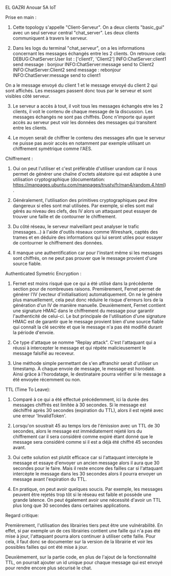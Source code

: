 EL GAZRI Anouar 5A IoT

Prise en main :

1) Cette topology s'appelle "Client-Serveur". On a deux clients "basic_gui" avec un seul serveur central "chat_server". Les deux clients communiquent à travers le serveur.

2) Dans les logs du terminal "chat_serveur", on a les informations concernant les messages échangés entre les 2 clients. 
On retrouve cela:
DEBUG:ChatServer:User list : ['client1', 'Client2']
INFO:ChatServer:client1 send message : bonjour
INFO:ChatServer:message send to Client2
INFO:ChatServer:Client2 send message : rebonjour
INFO:ChatServer:message send to client1

On a le message envoyé du client 1 et le message envoyé du client 2 qui sont affichés.
Les messages passent donc tous par le serveur et sont visibles côté serveur.

3) Le serveur a accès à tout, il voit tous les messages échangés etre les 2 clients, il voit le contenu de chaque message de la discussion.
Les messages échangés ne sont pas chiffrés. Donc n'importe qui ayant accès au serveur peut voir les données des messages qui transitent entre les clients.

4) Le moyen serait de chiffrer le contenu des messages afin que le serveur ne puisse pas avoir accès en notamment par exemple utilisant un chiffrement symétrique comme l'AES.


Chiffrement :

1) Oui on peut l'utiliser et c'est préférable d'utiliser urandom car il nous permet de générer une chaîne d'octets aléatoire qui est adaptée à une utilisation cryptographique (documentation: https://manpages.ubuntu.com/manpages/trusty/fr/man4/random.4.html).

2) Généralement, l'utilisation des primitives cryptographiques peut être dangereux si elles sont mal utilisées. Par exemple, si elles sont mal gérés au niveau des clefs, des IV alors un attaquant peut essayer de trouver une faille et de contourner le chiffrement.

3) Du côté réseau, le serveur malveillant peut analyser le trafic (messages...) à l'aide d'outils réseaux comme Wireshark, captés des trames et en déduire des informations qui lui seront utiles pour essayer de contourner le chiffrement des données.

4) Il manque une authentification car pour l'instant même si les messages sont chiffrés, on ne peut pas prouver que le message provient d'une source fiable.


Authenticated Symetric Encryption :

1) Fernet est moins risqué que ce qui a été utilisé dans la précédente section pour de nombreuses raisons. Premièrement, Fernet permet de générer l'IV (vecteur d'initialisation) automatiquement. On ne le génère plus manuellement, cela peut donc réduire le risque d'erreurs lors de la génération d'un IV de manière manuelle. Deuxièmement, Fernet contient une signature HMAC dans le chiffrement du message pour garantir l'authenticité de celui-ci. Le but principale de l'utilisation d'une signature HMAC est de garantir que le message provient bien d'une source fiable qui connaît la clé secrète et que le message n'a pas été modifié durant la période d'envoie.

2) Ce type d'attaque se nomme "Replay attack". C'est l'attaquant qui a réussi à intercepter le message et qui répète malicieusement le message falsifié au receveur.

3) Une méthode simple permettant de s'en affranchir serait d'utiliser un timestamp. À chaque envoie de message, le message est horodaté. Ainsi grâce à l'horodatage, le destinataire pourra vérifier si le message a été envoyée récemment ou non.



TTL (Time To Leave):

1) Comparé à ce qui a été effectué précédemment, ici la durée des messages chiffrés est limitée à 30 secondes. Si le message est déchiffré après 30 secondes (expiration du TTL), alors il est rejeté avec une erreur 'InvalidToken'.

2) Lorsqu'on soustrait 45 au temps lors de l'émission avec un TTL de 30 secondes, alors le message est immédiatement rejeté lors du chiffrement car il sera considéré comme expiré étant donné que le message sera considéré comme si il est a déjà été chiffré 45 secondes avant.

3) Oui cette solution est plutôt efficace car si l'attaquant intercèpte le message et essaye d'envoyer un ancien message alors il aura que 30 secondes pour le faire. Mais il reste encore des failles car si l'attaquant intercèpte le message dans les 30 secondes alors il pourra envoyer un message avant l'expiration du TTL.

4) En pratique, on peut avoir quelques soucis. Par exemple, les messages peuvent être rejetés trop tôt si le réseau est faible et possède une grande latence. On peut également avoir une nécessité d'avoir un TTL plus long que 30 secondes dans certaines applications. 


Regard critique:

Premièrement, l'utilisation des librairies tiers peut être une vulnérabilité. En effet, si par exemple un de ces librairies contient une faille qui n'a pas été mise à jour, l'attaquant pourra alors continuer à utiliser cette faille. Pour cela, il faut donc se documenter sur la version de la librairie et voir les possibles failles qui ont été mise à jour.

Deuxièmement, sur la partie code, en plus de l'ajout de la fonctionnalité TTL, on pourrait ajouter un id unique pour chaque message qui est envoyé pour rendre encore plus sécurisé le chat.


